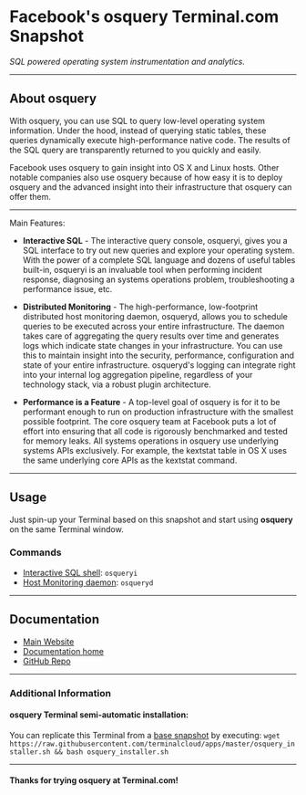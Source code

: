# **Facebook's osquery** Terminal.com Snapshot
*SQL powered operating system instrumentation and analytics.*

---

## About **osquery**
With osquery, you can use SQL to query low-level operating system information. Under the hood, instead of querying static tables, these queries dynamically execute high-performance native code. The results of the SQL query are transparently returned to you quickly and easily.

Facebook uses osquery to gain insight into OS X and Linux hosts. Other notable companies also use osquery because of how easy it is to deploy osquery and the advanced insight into their infrastructure that osquery can offer them.

---

Main Features:
- **Interactive SQL** - The interactive query console, osqueryi, gives you a SQL interface to try out new queries and explore your operating system. With the power of a complete SQL language and dozens of useful tables built-in, osqueryi is an invaluable tool when performing incident response, diagnosing an systems operations problem, troubleshooting a performance issue, etc.

- **Distributed Monitoring** - The high-performance, low-footprint distributed host monitoring daemon, osqueryd, allows you to schedule queries to be executed across your entire infrastructure. The daemon takes care of aggregating the query results over time and generates logs which indicate state changes in your infrastructure. You can use this to maintain insight into the security, performance, configuration and state of your entire infrastructure. osqueryd's logging can integrate right into your internal log aggregation pipeline, regardless of your technology stack, via a robust plugin architecture.


- **Performance is a Feature** - A top-level goal of osquery is for it to be performant enough to run on production infrastructure with the smallest possible footprint. The core osquery team at Facebook puts a lot of effort into ensuring that all code is rigorously benchmarked and tested for memory leaks. All systems operations in osquery use underlying systems APIs exclusively. For example, the kextstat table in OS X uses the same underlying core APIs as the kextstat command.


---

## Usage

Just spin-up your Terminal based on this snapshot and start using **osquery** on the same Terminal window.

### Commands
- [Interactive SQL shell](https://github.com/facebook/osquery/wiki/using-osqueryi): `osqueryi`
- [Host Monitoring daemon](https://github.com/facebook/osquery/wiki/using-osqueryd): `osqueryd`

---

## Documentation
- [Main Website](http://osquery.io/)
- [Documentation home](https://github.com/facebook/osquery/wiki)
- [GitHub Repo](https://github.com/facebook/osquery/)

---

### Additional Information

#### osquery Terminal semi-automatic installation:
You can replicate this Terminal from a [base snapshot](https://www.terminal.com/tiny/FzpHiTXG1K) by executing:
`wget https://raw.githubusercontent.com/terminalcloud/apps/master/osquery_installer.sh && bash osquery_installer.sh`

---

#### Thanks for trying osquery at Terminal.com!

